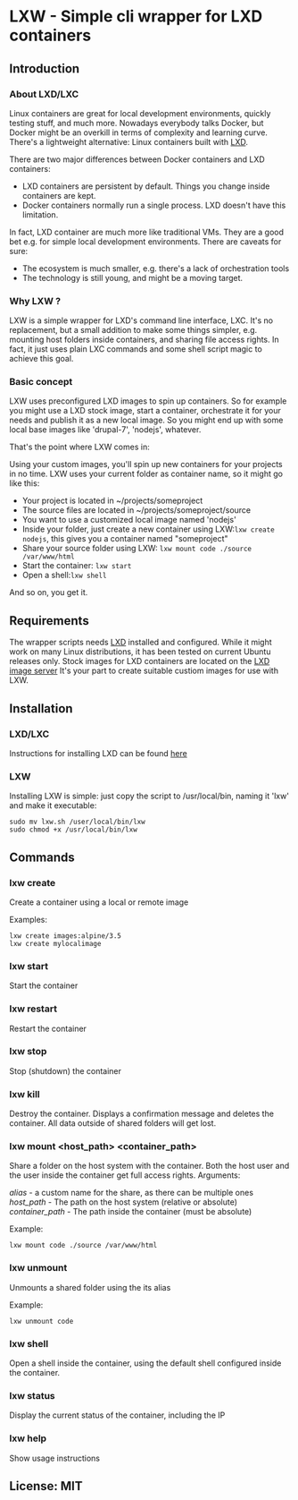 # LXW - Simple cli wrapper for LXD containers

## Introduction

### About LXD/LXC
Linux containers are great for local development environments, quickly testing stuff, and much more.
Nowadays everybody talks Docker, but Docker might be an overkill in terms of complexity and learning curve.
There's a lightweight alternative: Linux containers built with [LXD](https://linuxcontainers.org/lxd).

There are two major differences between Docker containers and LXD containers:

* LXD containers are persistent by default. Things you change inside containers are kept.
* Docker containers normally run a single process. LXD doesn't have this limitation.

In fact, LXD container are much more like traditional VMs. They are a good bet e.g. for simple
local development environments. There are caveats for sure:

* The ecosystem is much smaller, e.g. there's a lack of orchestration tools
* The technology is still young, and might be a moving target. 

### Why LXW ?
LXW is a simple wrapper for LXD's command line interface, LXC. It's no replacement, but a small addition
to make some things simpler, e.g. mounting host folders inside containers, and sharing file access rights.
In fact, it just uses plain LXC commands and some shell script magic to achieve this goal.

### Basic concept
LXW uses preconfigured LXD images to spin up containers. So for example you might use a LXD stock image,
start a container, orchestrate it for your needs and publish it as a new local image. So you might end up
with some local base images like 'drupal-7', 'nodejs', whatever.

That's the point where LXW comes in:

Using your custom images, you'll spin up new containers for your projects in no time. LXW uses your current
folder as container name, so it might go like this:

* Your project is located in ~/projects/someproject
* The source files are located in ~/projects/someproject/source
* You want to use a customized local image named 'nodejs' 
* Inside your folder, just create a new container using LXW:`lxw create nodejs`, this
gives you a container named "someproject"
* Share your source folder using LXW: `lxw mount code ./source /var/www/html`
* Start the container: `lxw start`
* Open a shell:`lxw shell`

And so on, you get it.

## Requirements
The wrapper scripts needs [LXD](https://linuxcontainers.org/lxd) installed and configured.
While it might work on many Linux distributions, it has been tested on current Ubuntu releases only.
Stock images for LXD containers are located on the [LXD image server](https://us.images.linuxcontainers.org/)
It's your part to create suitable custiom images for use with LXW.

## Installation

### LXD/LXC
Instructions for installing LXD can be found [here](https://linuxcontainers.org/lxd/getting-started-cli/)

### LXW
Installing LXW is simple: just copy the script to /usr/local/bin, naming it 'lxw' and make it executable:

```
sudo mv lxw.sh /user/local/bin/lxw
sudo chmod +x /usr/local/bin/lxw
```

## Commands

### lxw create <image>
Create a container using a local or remote image

Examples:

```
lxw create images:alpine/3.5
lxw create mylocalimage
```

### lxw start
Start the container

### lxw restart
Restart the container

### lxw stop
Stop (shutdown) the container

### lxw kill
Destroy the container. Displays a confirmation message and deletes the container. All data outside of shared folders will get lost.  

### lxw mount <alias> <host_path> <container_path>
Share a folder on the host system with the container. Both the host user and the user inside the container get full access rights. Arguments:

*alias* - a custom name for the share, as there can be multiple ones
*host_path* - The path on the host system (relative or absolute)
*container_path* - The path inside the container (must be absolute)

Example:

```
lxw mount code ./source /var/www/html
```

### lxw unmount <alias>

Unmounts a shared folder using the its alias

Example:

```
lxw unmount code
```

### lxw shell
Open a shell inside the container, using the default shell configured inside the container.

### lxw status
Display the current status of the container, including the IP

### lxw help
Show usage instructions

## License: MIT
